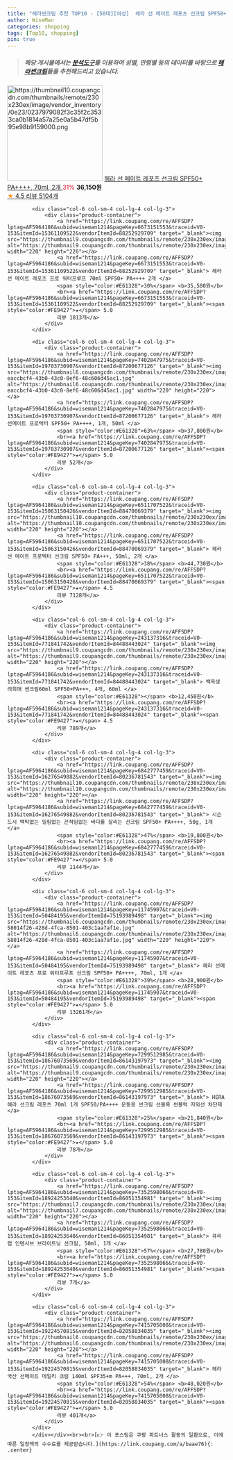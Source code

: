 ```yaml
---
title: "헤라썬크림 추천 TOP10 - [50대][여성]  헤라 선 메이트 레포츠 선크림 SPF50+ PA++++, 70ml, 2개 "
author: WiseMan
categories: shopping
tags: [Top10, shopping]
pin: true
---
```


> ##### 해당 게시물에서는 [**분석도구**](https://itemscout.io/)를 이용하여 **성별**, **연령별** 등의 데이터를 바탕으로 [**헤라썬크림**](https://link.coupang.com/a/baae76)들을 추천해드리고 있습니다.
<div class="container"><div class="row">
            <div class="col-6 col-sm-4 col-lg-4 col-lg-3">
                <div class="product-container">
                    <a href="https://link.coupang.com/re/AFFSDP?lptag=AF5964186&subid=wiseman1214&pageKey=7417280131&traceid=V0-153&itemId=19459000050&vendorItemId=87257991632" target="_blank"><img src="https://thumbnail10.coupangcdn.com/thumbnails/remote/230x230ex/image/vendor_inventory/0e23/0237979082f3c35f2c3533ca0b1814a57a25e0a5b47df5b95e98b9159000.png" alt="https://thumbnail10.coupangcdn.com/thumbnails/remote/230x230ex/image/vendor_inventory/0e23/0237979082f3c35f2c3533ca0b1814a57a25e0a5b47df5b95e98b9159000.png" width="220" height="220"></a>
                    <a href="https://link.coupang.com/re/AFFSDP?lptag=AF5964186&subid=wiseman1214&pageKey=7417280131&traceid=V0-153&itemId=19459000050&vendorItemId=87257991632" target="_blank"> 헤라 선 메이트 레포츠 선크림 SPF50+ PA++++, 70ml, 2개 </a>
                    <span style="color:#E61328">31%</span> <b>36,150원</b>
                    <br><a href="https://link.coupang.com/re/AFFSDP?lptag=AF5964186&subid=wiseman1214&pageKey=7417280131&traceid=V0-153&itemId=19459000050&vendorItemId=87257991632" target="_blank"><span style="color:#FE9427">★</span> 4.5
                    리뷰 5104개</a>
                </div>
            </div>
            
            <div class="col-6 col-sm-4 col-lg-4 col-lg-3">
                <div class="product-container">
                    <a href="https://link.coupang.com/re/AFFSDP?lptag=AF5964186&subid=wiseman1214&pageKey=6673151553&traceid=V0-153&itemId=15361109522&vendorItemId=88252929709" target="_blank"><img src="https://thumbnail9.coupangcdn.com/thumbnails/remote/230x230ex/image/vendor_inventory/a15c/3b18bce7cd574e8099dd1551f0fc094199d12c115f50231705f878de4d8a.jpg" alt="https://thumbnail9.coupangcdn.com/thumbnails/remote/230x230ex/image/vendor_inventory/a15c/3b18bce7cd574e8099dd1551f0fc094199d12c115f50231705f878de4d8a.jpg" width="220" height="220"></a>
                    <a href="https://link.coupang.com/re/AFFSDP?lptag=AF5964186&subid=wiseman1214&pageKey=6673151553&traceid=V0-153&itemId=15361109522&vendorItemId=88252929709" target="_blank"> 헤라 선 메이트 레포츠 프로 워터프루프 70ml SPF50+ PA++++ 2개 </a>
                    <span style="color:#E61328">30%</span> <b>35,580원</b>
                    <br><a href="https://link.coupang.com/re/AFFSDP?lptag=AF5964186&subid=wiseman1214&pageKey=6673151553&traceid=V0-153&itemId=15361109522&vendorItemId=88252929709" target="_blank"><span style="color:#FE9427">★</span> 5.0
                    리뷰 1813개</a>
                </div>
            </div>
            
            <div class="col-6 col-sm-4 col-lg-4 col-lg-3">
                <div class="product-container">
                    <a href="https://link.coupang.com/re/AFFSDP?lptag=AF5964186&subid=wiseman1214&pageKey=7402847975&traceid=V0-153&itemId=19703730907&vendorItemId=87200677126" target="_blank"><img src="https://thumbnail6.coupangcdn.com/thumbnails/remote/230x230ex/image/retail/images/112562155400721-eaccbcf4-43b0-43c0-8ef6-48c606d45ac1.jpg" alt="https://thumbnail6.coupangcdn.com/thumbnails/remote/230x230ex/image/retail/images/112562155400721-eaccbcf4-43b0-43c0-8ef6-48c606d45ac1.jpg" width="220" height="220"></a>
                    <a href="https://link.coupang.com/re/AFFSDP?lptag=AF5964186&subid=wiseman1214&pageKey=7402847975&traceid=V0-153&itemId=19703730907&vendorItemId=87200677126" target="_blank"> 헤라 선메이트 프로텍터 SPF50+ PA++++, 1개, 50ml </a>
                    <span style="color:#E61328">63%</span> <b>37,800원</b>
                    <br><a href="https://link.coupang.com/re/AFFSDP?lptag=AF5964186&subid=wiseman1214&pageKey=7402847975&traceid=V0-153&itemId=19703730907&vendorItemId=87200677126" target="_blank"><span style="color:#FE9427">★</span> 5.0
                    리뷰 52개</a>
                </div>
            </div>
            
            <div class="col-6 col-sm-4 col-lg-4 col-lg-3">
                <div class="product-container">
                    <a href="https://link.coupang.com/re/AFFSDP?lptag=AF5964186&subid=wiseman1214&pageKey=6511707522&traceid=V0-153&itemId=15063150426&vendorItemId=88470069379" target="_blank"><img src="https://thumbnail10.coupangcdn.com/thumbnails/remote/230x230ex/image/vendor_inventory/8dba/e1d1d9acae6c910b61b4d95788daf37b2de1dab7731290b404709d5c4b1c.jpg" alt="https://thumbnail10.coupangcdn.com/thumbnails/remote/230x230ex/image/vendor_inventory/8dba/e1d1d9acae6c910b61b4d95788daf37b2de1dab7731290b404709d5c4b1c.jpg" width="220" height="220"></a>
                    <a href="https://link.coupang.com/re/AFFSDP?lptag=AF5964186&subid=wiseman1214&pageKey=6511707522&traceid=V0-153&itemId=15063150426&vendorItemId=88470069379" target="_blank"> 헤라 선 메이트 프로텍터 선크림 SPF50+ PA+++, 50ml, 2개 </a>
                    <span style="color:#E61328">38%</span> <b>44,730원</b>
                    <br><a href="https://link.coupang.com/re/AFFSDP?lptag=AF5964186&subid=wiseman1214&pageKey=6511707522&traceid=V0-153&itemId=15063150426&vendorItemId=88470069379" target="_blank"><span style="color:#FE9427">★</span> 4.5
                    리뷰 7128개</a>
                </div>
            </div>
            
            <div class="col-6 col-sm-4 col-lg-4 col-lg-3">
                <div class="product-container">
                    <a href="https://link.coupang.com/re/AFFSDP?lptag=AF5964186&subid=wiseman1214&pageKey=243137316&traceid=V0-153&itemId=771841742&vendorItemId=84488443024" target="_blank"><img src="https://thumbnail9.coupangcdn.com/thumbnails/remote/230x230ex/image/vendor_inventory/39eb/f4aa2c13c3034f1da6508be65f827d56d2a769f24134716ad461789aa427.jpg" alt="https://thumbnail9.coupangcdn.com/thumbnails/remote/230x230ex/image/vendor_inventory/39eb/f4aa2c13c3034f1da6508be65f827d56d2a769f24134716ad461789aa427.jpg" width="220" height="220"></a>
                    <a href="https://link.coupang.com/re/AFFSDP?lptag=AF5964186&subid=wiseman1214&pageKey=243137316&traceid=V0-153&itemId=771841742&vendorItemId=84488443024" target="_blank"> 백옥생 려희애 썬크림60ml SPF50+PA+++, 4개, 60ml </a>
                    <span style="color:#E61328"></span> <b>12,450원</b>
                    <br><a href="https://link.coupang.com/re/AFFSDP?lptag=AF5964186&subid=wiseman1214&pageKey=243137316&traceid=V0-153&itemId=771841742&vendorItemId=84488443024" target="_blank"><span style="color:#FE9427">★</span> 4.5
                    리뷰 789개</a>
                </div>
            </div>
            
            <div class="col-6 col-sm-4 col-lg-4 col-lg-3">
                <div class="product-container">
                    <a href="https://link.coupang.com/re/AFFSDP?lptag=AF5964186&subid=wiseman1214&pageKey=6842777459&traceid=V0-153&itemId=16276549882&vendorItemId=80236781543" target="_blank"><img src="https://thumbnail10.coupangcdn.com/thumbnails/remote/230x230ex/image/vendor_inventory/5df7/a0d2aec53b076cc08305ef78993a3dcf7f459211fd33fdf609d198938640.png" alt="https://thumbnail10.coupangcdn.com/thumbnails/remote/230x230ex/image/vendor_inventory/5df7/a0d2aec53b076cc08305ef78993a3dcf7f459211fd33fdf609d198938640.png" width="220" height="220"></a>
                    <a href="https://link.coupang.com/re/AFFSDP?lptag=AF5964186&subid=wiseman1214&pageKey=6842777459&traceid=V0-153&itemId=16276549882&vendorItemId=80236781543" target="_blank"> 시슨드시 백탁없는 밀림없는 끈적임없는 바다를 살리는 선크림 SPF50+ PA++++, 50g, 1개 </a>
                    <span style="color:#E61328">47%</span> <b>19,800원</b>
                    <br><a href="https://link.coupang.com/re/AFFSDP?lptag=AF5964186&subid=wiseman1214&pageKey=6842777459&traceid=V0-153&itemId=16276549882&vendorItemId=80236781543" target="_blank"><span style="color:#FE9427">★</span> 5.0
                    리뷰 1144개</a>
                </div>
            </div>
            
            <div class="col-6 col-sm-4 col-lg-4 col-lg-3">
                <div class="product-container">
                    <a href="https://link.coupang.com/re/AFFSDP?lptag=AF5964186&subid=wiseman1214&pageKey=11745907&traceid=V0-153&itemId=50484195&vendorItemId=75193989498" target="_blank"><img src="https://thumbnail6.coupangcdn.com/thumbnails/remote/230x230ex/image/retail/images/548460804913937-58014f26-428d-4fca-8501-403c1aa7af1e.jpg" alt="https://thumbnail6.coupangcdn.com/thumbnails/remote/230x230ex/image/retail/images/548460804913937-58014f26-428d-4fca-8501-403c1aa7af1e.jpg" width="220" height="220"></a>
                    <a href="https://link.coupang.com/re/AFFSDP?lptag=AF5964186&subid=wiseman1214&pageKey=11745907&traceid=V0-153&itemId=50484195&vendorItemId=75193989498" target="_blank"> 헤라 선메이트 레포츠 프로 워터프루프 선크림 SPF50+ PA++++, 70ml, 1개 </a>
                    <span style="color:#E61328">39%</span> <b>28,900원</b>
                    <br><a href="https://link.coupang.com/re/AFFSDP?lptag=AF5964186&subid=wiseman1214&pageKey=11745907&traceid=V0-153&itemId=50484195&vendorItemId=75193989498" target="_blank"><span style="color:#FE9427">★</span> 5.0
                    리뷰 13261개</a>
                </div>
            </div>
            
            <div class="col-6 col-sm-4 col-lg-4 col-lg-3">
                <div class="product-container">
                    <a href="https://link.coupang.com/re/AFFSDP?lptag=AF5964186&subid=wiseman1214&pageKey=7299512985&traceid=V0-153&itemId=18676073569&vendorItemId=86143197973" target="_blank"><img src="https://thumbnail9.coupangcdn.com/thumbnails/remote/230x230ex/image/vendor_inventory/2630/895aeb43e638132487d30a65a10b598c40605ba59f2ea3d3d9bf937d415f.jpg" alt="https://thumbnail9.coupangcdn.com/thumbnails/remote/230x230ex/image/vendor_inventory/2630/895aeb43e638132487d30a65a10b598c40605ba59f2ea3d3d9bf937d415f.jpg" width="220" height="220"></a>
                    <a href="https://link.coupang.com/re/AFFSDP?lptag=AF5964186&subid=wiseman1214&pageKey=7299512985&traceid=V0-153&itemId=18676073569&vendorItemId=86143197973" target="_blank"> HERA 헤라 선크림 레포츠 70ml 1개 SPF50/PA++++ 운동용 썬크림 선블록 썬블럭 자외선 차단제 </a>
                    <span style="color:#E61328">25%</span> <b>21,840원</b>
                    <br><a href="https://link.coupang.com/re/AFFSDP?lptag=AF5964186&subid=wiseman1214&pageKey=7299512985&traceid=V0-153&itemId=18676073569&vendorItemId=86143197973" target="_blank"><span style="color:#FE9427">★</span> 5.0
                    리뷰 78개</a>
                </div>
            </div>
            
            <div class="col-6 col-sm-4 col-lg-4 col-lg-3">
                <div class="product-container">
                    <a href="https://link.coupang.com/re/AFFSDP?lptag=AF5964186&subid=wiseman1214&pageKey=7352598066&traceid=V0-153&itemId=18924253640&vendorItemId=86051354981" target="_blank"><img src="https://thumbnail7.coupangcdn.com/thumbnails/remote/230x230ex/image/vendor_inventory/d5e1/c87fd0cfa8f0d9566d456ecc1f783e074c70ae7342a02f2e9cd578c5da87.jpg" alt="https://thumbnail7.coupangcdn.com/thumbnails/remote/230x230ex/image/vendor_inventory/d5e1/c87fd0cfa8f0d9566d456ecc1f783e074c70ae7342a02f2e9cd578c5da87.jpg" width="220" height="220"></a>
                    <a href="https://link.coupang.com/re/AFFSDP?lptag=AF5964186&subid=wiseman1214&pageKey=7352598066&traceid=V0-153&itemId=18924253640&vendorItemId=86051354981" target="_blank"> 큐리랩 인텐시브 브라이트닝 선크림, 50ml, 1개 </a>
                    <span style="color:#E61328">57%</span> <b>27,780원</b>
                    <br><a href="https://link.coupang.com/re/AFFSDP?lptag=AF5964186&subid=wiseman1214&pageKey=7352598066&traceid=V0-153&itemId=18924253640&vendorItemId=86051354981" target="_blank"><span style="color:#FE9427">★</span> 5.0
                    리뷰 7개</a>
                </div>
            </div>
            
            <div class="col-6 col-sm-4 col-lg-4 col-lg-3">
                <div class="product-container">
                    <a href="https://link.coupang.com/re/AFFSDP?lptag=AF5964186&subid=wiseman1214&pageKey=7415705008&traceid=V0-153&itemId=19224570815&vendorItemId=82058834035" target="_blank"><img src="https://thumbnail6.coupangcdn.com/thumbnails/remote/230x230ex/image/vendor_inventory/39ff/4a7d78adf76bbe5a2c70e9de752f31ea758fff4dfe5a233b0981aee63f75.png" alt="https://thumbnail6.coupangcdn.com/thumbnails/remote/230x230ex/image/vendor_inventory/39ff/4a7d78adf76bbe5a2c70e9de752f31ea758fff4dfe5a233b0981aee63f75.png" width="220" height="220"></a>
                    <a href="https://link.coupang.com/re/AFFSDP?lptag=AF5964186&subid=wiseman1214&pageKey=7415705008&traceid=V0-153&itemId=19224570815&vendorItemId=82058834035" target="_blank"> 헤라 국산 선메이트 데일리 크림 140ml SPF35+m PA+++, 70ml, 2개 </a>
                    <span style="color:#E61328">54%</span> <b>48,020원</b>
                    <br><a href="https://link.coupang.com/re/AFFSDP?lptag=AF5964186&subid=wiseman1214&pageKey=7415705008&traceid=V0-153&itemId=19224570815&vendorItemId=82058834035" target="_blank"><span style="color:#FE9427">★</span> 5.0
                    리뷰 401개</a>
                </div>
            </div>
            </div></div><br><br>[👉 이 포스팅은 쿠팡 파트너스 활동의 일환으로, 이에 따른 일정액의 수수료를 제공받습니다.](https://link.coupang.com/a/baae76){: .center}